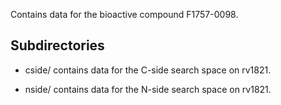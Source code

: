 Contains data for the bioactive compound F1757-0098.

## Subdirectories

- cside/ contains data for the C-side search space on rv1821.

- nside/ contains data for the N-side search space on rv1821.

